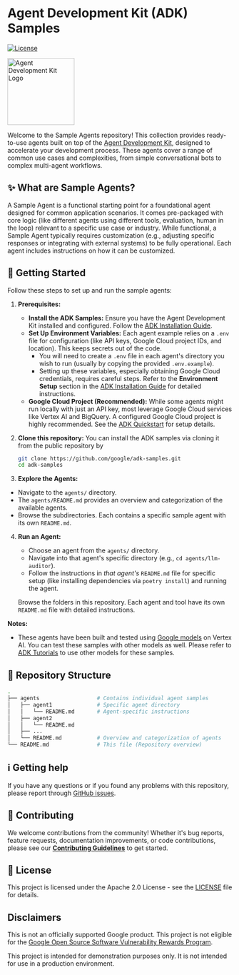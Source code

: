# Agent Development Kit (ADK) Samples

[![License](https://img.shields.io/badge/License-Apache_2.0-blue.svg)](LICENSE)

<img src="https://github.com/google/adk-docs/blob/main/docs/assets/agent-development-kit.png" alt="Agent Development Kit Logo" width="150">

Welcome to the Sample Agents repository! This collection provides ready-to-use agents built on top of the [Agent Development Kit](https://github.com/google/adk-python), designed to accelerate your development process.  These agents cover a range of common use cases and complexities, from simple conversational bots to complex multi-agent workflows.

## ✨ What are Sample Agents?

A Sample Agent is a functional starting point for a foundational agent designed for common application scenarios. It comes pre-packaged with core logic (like different agents using different tools, evaluation, human in the loop) relevant to a specific use case or industry. While functional, a Sample Agent typically requires customization (e.g., adjusting specific responses or integrating with external systems) to be fully operational. Each agent includes instructions on how it can be customized.

## 🚀 Getting Started

Follow these steps to set up and run the sample agents:

1.  **Prerequisites:**
    *   **Install the ADK Samples:** Ensure you have the Agent Development Kit installed and configured. Follow the [ADK Installation Guide](https://google.github.io/adk-docs/get-started/installation/).
    *   **Set Up Environment Variables:** Each agent example relies on a `.env` file for configuration (like API keys, Google Cloud project IDs, and location). This keeps secrets out of the code.
        *   You will need to create a `.env` file in each agent's directory you wish to run (usually by copying the provided `.env.example`).
        *   Setting up these variables, especially obtaining Google Cloud credentials, requires careful steps. Refer to the **Environment Setup** section in the [ADK Installation Guide](https://google.github.io/adk-docs/get-started/installation/) for detailed instructions.
    *   **Google Cloud Project (Recommended):** While some agents might run locally with just an API key, most leverage Google Cloud services like Vertex AI and BigQuery. A configured Google Cloud project is highly recommended. See the [ADK Quickstart](https://google.github.io/adk-docs/get-started/quickstart/) for setup details.


2.  **Clone this repository:**
You can install the ADK samples via cloning it from the public repository by
    ```bash
    git clone https://github.com/google/adk-samples.git
    cd adk-samples
    ```

3.  **Explore the Agents:**

*   Navigate to the `agents/` directory.
*   The `agents/README.md` provides an overview and categorization of the available agents.
*   Browse the subdirectories. Each contains a specific sample agent with its own `README.md`.

4.  **Run an Agent:**
    *   Choose an agent from the `agents/` directory.
    *   Navigate into that agent's specific directory (e.g., `cd agents/llm-auditor`).
    *   Follow the instructions in *that agent's* `README.md` file for specific setup (like installing dependencies via `poetry install`) and running the agent.

    Browse the folders in this repository. Each agent and tool have its own `README.md` file with detailed instructions.

**Notes:**
* These agents have been built and tested using [Google models](https://cloud.google.com/vertex-ai/generative-ai/docs/learn/models) on Vertex AI. You can test these samples with other models as well. Please refer to [ADK Tutorials](https://google.github.io/adk-docs/agents/models/) to use other models for these samples. 

## 🧱 Repository Structure
```bash
.
├── agents                  # Contains individual agent samples 
│   ├── agent1              # Specific agent directory
│   │   └── README.md       # Agent-specific instructions    
│   ├── agent2
│   │   └── README.md
│   ├── ...   
│   └── README.md           # Overview and categorization of agents
└── README.md               # This file (Repository overview)
```

## ℹ️ Getting help

If you have any questions or if you found any problems with this repository, please report through [GitHub issues]( https://github.com/google/adk-samples/issues).

## 🤝 Contributing

We welcome contributions from the community! Whether it's bug reports, feature requests, documentation improvements, or code contributions, please see our [**Contributing Guidelines**](https://github.com/google/adk-samples/blob/main/CONTRIBUTING.md) to get started.

## 📄 License

This project is licensed under the Apache 2.0 License - see the [LICENSE](https://github.com/google/adk-samples/blob/main/LICENSE) file for details.

## Disclaimers

This is not an officially supported Google product. This project is not eligible for the [Google Open Source Software Vulnerability Rewards Program](https://bughunters.google.com/open-source-security).

This project is intended for demonstration purposes only. It is not intended for use in a production environment.